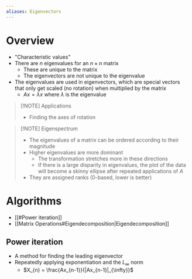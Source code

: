 ```yaml
---
aliases: Eigenvectors
---
```

# Overview
- "Characteristic values"
- There are $n$ eigenvalues for an $n \times n$ matrix
	- These are unique to the matrix
	- The eigenvectors are not unique to the eigenvalue
- The eigenvalues are used in eigenvectors, which are special vectors that only get scaled (no rotation) when multiplied by the matrix
	- $Ax = \lambda x$ where $\lambda$ is the eigenvalue
	

> [!NOTE] Applications
> - Finding the axes of rotation

> [!NOTE] Eigenspectrum
> - The eigenvalues of a matrix can be ordered according to their magnitude
> - Higher eigenvalues are more dominant
> 	- The transformation stretches more in these directions
> 	- If there is a large disparity in eigenvalues, the plot of the data will become a skinny ellipse after repeated applications of $A$
> - They are assigned ranks (0-based, lower is better)

# Algorithms
- [[#Power iteration]]
- [[Matrix Operations#Eigendecomposition|Eigendecomposition]]

## Power iteration
- A method for finding the leading eigenvector
- Repeatedly applying exponentiation and the $L_\infty$ norm
	- $X_{n} = \frac{Ax_{n-1}}{|Ax_{n-1}|_{\infty}}$